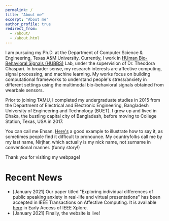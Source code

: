 ```yaml
---
permalink: /
title: "About me"
excerpt: "About me"
author_profile: true
redirect_from: 
  - /about/
  - /about.html
---
```


I am pursuing my Ph.D. at the Department of Computer Science & Engineering, Texas A&M University. 
Currently, I work in [HUman Bio-Behavioral Signals (HUBBS)](https://hubbs.engr.tamu.edu/) Lab, under the supervision of Dr. Theodora Chaspari. 
In broader sense, my research interests are affective computing, signal processing, and machine learning. 
My works focus on building computational frameworks to understand people's stress/anxiety in different settings using the multimodal bio-behavioral signals obtained from wearbale sensors. 


Prior to joining TAMU, I completed my undergraduate studies in 2015 from the Department of Electrical and Electronic Engineering, Bangladesh University of Engineering and Technology (BUET).
I grew up and lived in Dhaka, the bustling capital city of Bangladesh, before moving to College Station, Texas, USA in 2017.

You can call me Ehsan. [Here's](https://www.pronouncenames.com/Ehsan) a good example to illustrate how to say it, as sometimes people find it difficult to pronounce. 
My countryfolks call me by my last name, Nirjhar, which actually is my nick name, not surname in conventional manner. (funny story!)

Thank you for visiting my webpage!


Recent News
======
* [January 2021] Our paper titled "Exploring individual differences of public speaking anxiety in real-life and virtual presentations" has been accepted in IEEE Transactions on Affective Computing. It is available [here](https://ieeexplore.ieee.org/document/9311251) in Early Access of IEEE Xplore.
* [January 2021] Finally, the website is live!
